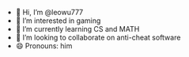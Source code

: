 - 👋 Hi, I’m @leowu777
- 👀 I’m interested in gaming
- 🌱 I’m currently learning CS and MATH
- 💞️ I’m looking to collaborate on anti-cheat software
- 😄 Pronouns: him
  

<!---
leowu777/leowu777 is a ✨ special ✨ repository because its `README.md` (this file) appears on your GitHub profile.
You can click the Preview link to take a look at your changes.
--->
